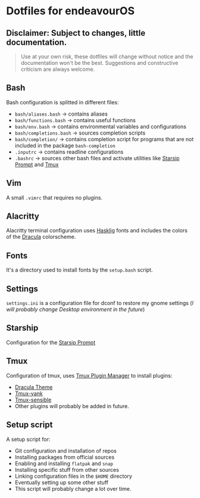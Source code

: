 # Dotfiles for endeavourOS

## Disclaimer: Subject to changes, little documentation.
> Use at your own risk, these dotfiles will change without notice and the documentation won't be the best.
> Suggestions and constructive criticism are always welcome.

## Bash
Bash configuration is splitted in different files:
* `bash/aliases.bash` -> contains aliases
* `bash/functions.bash` -> contains useful functions
* `bash/env.bash` -> contains environmental variables and configurations
* `bash/completions.bash` -> sources completion scripts
* `bash/completion/` -> contains completion script for programs that are not included in the package `bash-completion`
* `.inputrc` -> contains readline configurations
* `.bashrc` -> sources other bash files and activate utilities like [Starsip Prompt](https://starship.rs/) and [Tmux](https://github.com/tmux/tmux/wiki)

## Vim
A small `.vimrc` that requires no plugins.

## Alacritty
Alacritty terminal configuration uses [Hasklig](https://www.programmingfonts.org/#hasklig) fonts and includes the colors of the [Dracula](https://draculatheme.com/alacritty) colorscheme.

## Fonts
It's a directory used to install fonts by the `setup.bash` script.

## Settings
`settings.ini` is a configuration file for dconf to restore my gnome settings (_I will probably change Desktop environment in the future_)

## Starship
Configuration for the [Starsip Prompt](https://starship.rs/)

## Tmux
Configuration of tmux, uses [Tmux Plugin Manager](https://github.com/tmux-plugins/tpm) to install plugins:
* [Dracula Theme](https://draculatheme.com/tmux)
* [Tmux-yank](https://github.com/tmux-plugins/tmux-yank)
* [Tmux-sensible](https://github.com/tmux-plugins/tmux-sensible)
* Other plugins will probably be added in future.

## Setup script
A setup script for:
* Git configuration and installation of repos
* Installing packages from official sources
* Enabling and installing `flatpak` and `snap`
* Installing specific stuff from other sources
* Linking configuration files in the `$HOME` directory
* Eventually setting up some other stuff
* This script will probably change a lot over time.
